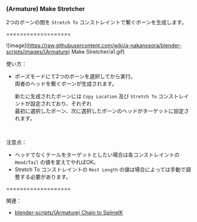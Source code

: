 ### (Armature) Make Stretcher

2つのボーンの間を `Stretch To` コンストレイントで繋ぐボーンを生成します。

===================

![image](https://raw.githubusercontent.com/wiki/a-nakanosora/blender-scripts/images/(Armature) Make Stretcher/a1.gif)

使い方：
* ポーズモードにて2つのボーンを選択してから実行。  
  両者のヘッドを繋ぐボーンが生成されます。
  
  新たに生成されたボーンには `Copy Location` 及び `Stretch To` コンストレイントが設定されており、それぞれ  
  最初に選択したボーン、次に選択したボーンのヘッドがターゲットに設定されます。

<br>

注意点：
* ヘッドでなくテールをターゲットとしたい場合は各コンストレイントの `Head/Tail` の値を変えてやればOK。
* Stretch To コンストレイントの `Rest Length` の値は場合によっては手動で調整する必要があります。

===================

関連：
* [blender-scripts/(Armature) Chain to SplineIK](https://github.com/a-nakanosora/blender-scripts/tree/master/(Armature)%20Chain%20to%20SplineIK)


<br>

